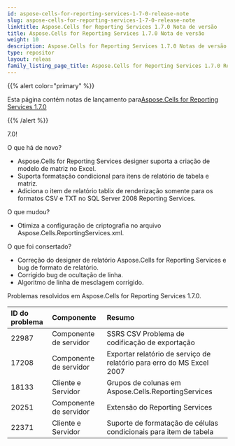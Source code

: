 ```yaml
---
id: aspose-cells-for-reporting-services-1-7-0-release-note
slug: aspose-cells-for-reporting-services-1-7-0-release-note
linktitle: Aspose.Cells for Reporting Services 1.7.0 Nota de versão
title: Aspose.Cells for Reporting Services 1.7.0 Nota de versão
weight: 10
description: Aspose.Cells for Reporting Services 1.7.0 Notas de versão – as últimas atualizações e correções
type: repositor
layout: releas
family_listing_page_title: Aspose.Cells for Reporting Services 1.7.0 Release Note
---
```

{{% alert color="primary" %}} 

 Esta página contém notas de lançamento para[Aspose.Cells for Reporting Services 1.7.0](https://releases.aspose.com/cells/reportingservices/new-releases/aspose.cells-for-reporting-services-1.7.0/)

{{% /alert %}} 

7.0! 

 O que há de novo?

- Aspose.Cells for Reporting Services designer suporta a criação de modelo de matriz no Excel.
- Suporta formatação condicional para itens de relatório de tabela e matriz.
- Adiciona o item de relatório tablix de renderização somente para os formatos CSV e TXT no SQL Server 2008 Reporting Services.

 O que mudou?

- Otimiza a configuração de criptografia no arquivo Aspose.Cells.ReportingServices.xml.

 O que foi consertado?



- Correção do designer de relatório Aspose.Cells for Reporting Services e bug de formato de relatório.
- Corrigido bug de ocultação de linha.
- Algoritmo de linha de mesclagem corrigido.

 Problemas resolvidos em Aspose.Cells for Reporting Services 1.7.0.



|**ID do problema** |**Componente** |**Resumo** |
| :- | :- | :- |
|22987 | Componente de servidor| SSRS CSV Problema de codificação de exportação|
|17208 | Componente de servidor|Exportar relatório de serviço de relatório para erro do MS Excel 2007|
|18133 | Cliente e Servidor| Grupos de colunas em Aspose.Cells.ReportingServices|
|20251 | Componente de servidor| Extensão do Reporting Services|
|22371 | Cliente e Servidor| Suporte de formatação de células condicionais para item de tabela|


